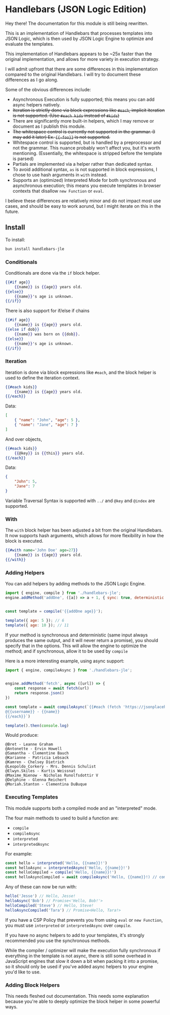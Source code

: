 # Handlebars (JSON Logic Edition)

Hey there! The documentation for this module is still being rewritten.

This is an implementation of Handlebars that processes templates into JSON Logic, which is then used by JSON Logic Engine to optimize and evaluate the templates.

This implementation of Handlebars appears to be ~25x faster than the original implementation, and allows for more variety in execution strategy.

I will admit upfront that there are some differences in this implementation compared to the original Handlebars. I will try to document these differences as I go along.

Some of the obvious differences include:

- Asynchronous Execution is fully supported; this means you can add async helpers natively.
- ~~Iteration is strictly done via block expressions like `#each`, implicit iteration is not supported. (Use `#each kids` instead of `#kids`)~~
- There are significantly more built-in helpers, which I may remove or document as I publish this module.
- ~~The whitespace control is currently not supported in the grammar. (I may add it later) Ex. `{{~foo}}` is not supported.~~
- Whitespace control is supported, but is handled by a preprocessor and not the grammar. This nuance probably won't affect you, but it's worth mentioning. (Essentially, the whitespace is stripped before the template is parsed)
- Partials are implemented via a helper rather than dedicated syntax.
- To avoid additional syntax, `as` is not supported in block expressions, I chose to use hash arguments in `with` instead.
- Supports an (optimized) Interpreted Mode for both synchronous and asynchronous execution; this means you execute templates in browser contexts that disallow `new Function` or `eval`.

I believe these differences are relatively minor and do not impact most use cases, and should be easy to work aorund, but I might iterate on this in the future.

## Install

To install:

```bash
bun install handlebars-jle
```

### Conditionals

Conditionals are done via the `if` block helper.

```handlebars
{{#if age}}
    {{name}} is {{age}} years old.
{{else}}
    {{name}}'s age is unknown.
{{/if}}
```

There is also support for if/else if chains

```handlebars
{{#if age}}
    {{name}} is {{age}} years old.
{{else if dob}}
    {{name}} was born on {{dob}}.
{{else}}
    {{name}}'s age is unknown.
{{/if}}
```

### Iteration

Iteration is done via block expressions like `#each`, and the block helper is used to define the iteration context.

```handlebars
{{#each kids}}
    {{name}} is {{age}} years old.
{{/each}}
```

Data:

```json
[
    { "name": "John", "age": 5 },
    { "name": "Jane", "age": 7 }
]
```

And over objects,

```handlebars
{{#each kids}}
    {{@key}} is {{this}} years old.
{{/each}}
```

Data:

```json
{
    "John": 5,
    "Jane": 7
}
```

Variable Traversal Syntax is supported with `../` and `@key` and `@index` are supported.

### With

The `with` block helper has been adjusted a bit from the original Handlebars. It now supports hash arguments, which allows for more flexibility in how the block is executed.

```handlebars
{{#with name='John Doe' age=27}}
    {{name}} is {{age}} years old.
{{/with}}
```

### Adding Helpers

You can add helpers by adding methods to the JSON Logic Engine.

```javascript
import { engine, compile } from './handlebars-jle';
engine.addMethod('addOne', ([a]) => a + 1, { sync: true, deterministic: true });


const template = compile('{{addOne age}}');

template({ age: 5 }); // 6
template({ age: 10 }); // 11
```

If your method is synchronous and deterministic (same input always produces the same output, and it will never return a promise), you should specify that in the options. This will allow the engine to optimize the method; and if synchronous, allow it to be used by `compile`

Here is a more interesting example, using async support:

```javascript
import { engine, compileAsync } from './handlebars-jle';


engine.addMethod('fetch', async ([url]) => {
    const response = await fetch(url)
    return response.json()
})

const template = await compileAsync(`{{#each (fetch 'https://jsonplaceholder.typicode.com/users')}}
@{{username}} - {{name}}
{{/each}}`)

template().then(console.log)
```

Would produce:

```plaintext
@Bret - Leanne Graham
@Antonette - Ervin Howell
@Samantha - Clementine Bauch
@Karianne - Patricia Lebsack
@Kamren - Chelsey Dietrich
@Leopoldo_Corkery - Mrs. Dennis Schulist
@Elwyn.Skiles - Kurtis Weissnat
@Maxime_Nienow - Nicholas Runolfsdottir V
@Delphine - Glenna Reichert
@Moriah.Stanton - Clementina DuBuque
```

### Executing Templates

This module supports both a compiled mode and an "interpreted" mode.

The four main methods to used to build a function are:
- `compile`
- `compileAsync`
- `interpreted`
- `interpretedAsync`

For example:

```javascript
const hello = interpreted('Hello, {{name}}!')
const helloAsync = interpretedAsync('Hello, {{name}}!')
const helloCompiled = compile('Hello, {{name}}!')
const helloAsyncCompiled = await compileAsync('Hello, {{name}}!) // compileAsync is a Promise that returns a function; it can pre-process logic and inline it. 
```

Any of these can now be run with:
```javascript
hello('Jesse') // Hello, Jesse!
helloAsync('Bob') // Promise<'Hello, Bob!'>
helloCompiled('Steve') // Hello, Steve!
helloAsyncCompiled('Tara') // Promise<Hello, Tara!>
```

If you have a CSP Policy that prevents you from using `eval` or `new Function`, you must use `interpreted` or `interpretedAsync` over `compile`. 

If you have no async helpers to add to your templates, it's strongly recommended you use the synchronous methods. 

While the compiler / optimizer will make the execution fully synchronous if everything in the template is not async, there is still some overhead in JavaScript engines that slow it down a bit when packing it into a promise, so it should only be used if you've added async helpers to your engine you'd like to use.

### Adding Block Helpers

This needs fleshed out documentation. This needs some explanation because you're able to deeply optimize the block helper in some powerful ways.
